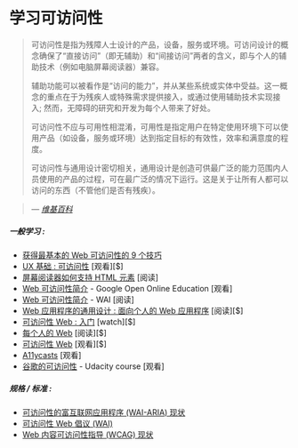 # 学习可访问性

> 可访问性是指为残障人士设计的产品，设备，服务或环境。可访问设计的概念确保了“直接访问”（即无辅助）和“间接访问”两者的含义，即与个人的辅助技术（例如电脑屏幕阅读器）兼容。
>
>辅助功能可以被看作是“访问的能力”，并从某些系统或实体中受益。这一概念的重点在于为残疾人或特殊需求提供接入，或通过使用辅助技术实现接入; 然而，无障碍的研究和开发为每个人带来了好处。
>
>可访问性不应与可用性相混淆，可用性是指定用户在特定使用环境下可以使用产品（如设备，服务或环境）达到指定目标的有效性，效率和满意度的程度。
>
>可访问性与通用设计密切相关，通用设计是创造可供最广泛的能力范围内人员使用的产品的过程，可在最广泛的情况下运行。这是关于让所有人都可以访问的东西（不管他们是否有残疾）。

><cite>&#8212; [维基百科](https://en.wikipedia.org/wiki/Accessibility)</cite>

##### 一般学习 :

* [获得最基本的 Web 可访问性的 9 个技巧 ](https://medium.com/@realabhijeet4u/9-tips-to-get-bare-minimum-of-web-accessibility-739899a9437c)
* [UX 基础 : 可访问性](http://www.lynda.com/Accessibility-tutorials/Foundations-UX-Accessibility/435008-2.html) [观看][$]
* [屏幕阅读器如何支持 HTML 元素](http://thepaciellogroup.github.io/AT-browser-tests/?utm_source=html5weekly&utm_medium=email) [阅读]
* [Web 可访问性简介](https://webaccessibility.withgoogle.com/course) - Google Open Online Education [观看]
* [Web 可访问性简介](https://www.w3.org/WAI/intro/accessibility.php) - WAI [阅读]
* [Web 应用程序的通用设计 :  面向个人的 Web 应用程序](http://www.amazon.com/Universal-Design-Web-Applications-Everyone/dp/0596518730/ref=sr_1_1) [阅读][$]
* [ 可访问性 Web : 入门](http://www.pluralsight.com/courses/web-accessibility-getting-started) [watch][$]
* [每个人的 Web](http://rosenfeldmedia.com/books/a-web-for-everyone/) [阅读][$]
* [可访问性 Web](https://frontendmasters.com/workshops/accessibility/) [观看][$]
* [A11ycasts](https://www.youtube.com/playlist?list=PLNYkxOF6rcICWx0C9LVWWVqvHlYJyqw7g) [观看]
* [谷歌的可访问性](https://www.udacity.com/course/web-accessibility--ud891) - Udacity course [观看] 

##### 规格 / 标准 :

* [可访问性的富互联网应用程序  (WAI-ARIA) 现状](http://www.w3.org/standards/techs/aria#w3c_all)
* [可访问性 Web 倡议 (WAI)](http://www.w3.org/WAI/)
* [Web 内容可访问性指导  (WCAG)  现状](http://www.w3.org/standards/techs/wcag#w3c_all)
